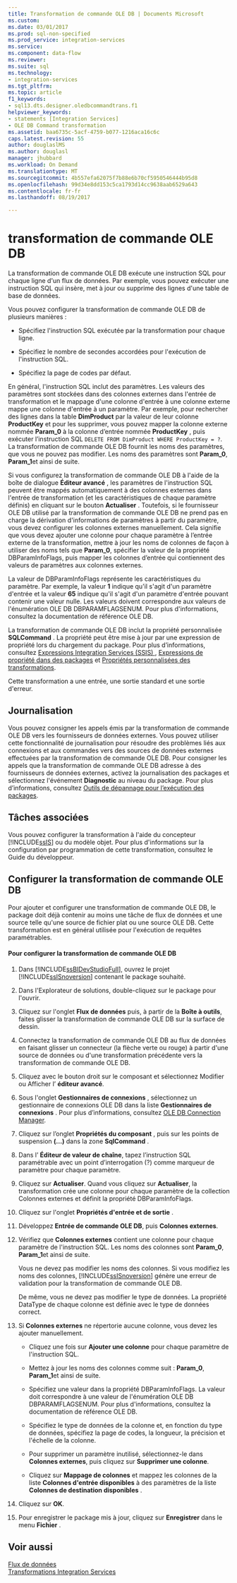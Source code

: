 ```yaml
---
title: Transformation de commande OLE DB | Documents Microsoft
ms.custom: 
ms.date: 03/01/2017
ms.prod: sql-non-specified
ms.prod_service: integration-services
ms.service: 
ms.component: data-flow
ms.reviewer: 
ms.suite: sql
ms.technology:
- integration-services
ms.tgt_pltfrm: 
ms.topic: article
f1_keywords:
- sql13.dts.designer.oledbcommandtrans.f1
helpviewer_keywords:
- statements [Integration Services]
- OLE DB Command transformation
ms.assetid: baa6735c-5acf-4759-b077-1216aca16c6c
caps.latest.revision: 55
author: douglaslMS
ms.author: douglasl
manager: jhubbard
ms.workload: On Demand
ms.translationtype: MT
ms.sourcegitcommit: 4b557efa62075f7b88e6b70cf5950546444b95d8
ms.openlocfilehash: 99d34e8dd153c5ca1793d14cc9638aab6529a643
ms.contentlocale: fr-fr
ms.lasthandoff: 08/19/2017

---
```

# <a name="ole-db-command-transformation"></a>transformation de commande OLE DB
  La transformation de commande OLE DB exécute une instruction SQL pour chaque ligne d'un flux de données. Par exemple, vous pouvez exécuter une instruction SQL qui insère, met à jour ou supprime des lignes d'une table de base de données.  
  
 Vous pouvez configurer la transformation de commande OLE DB de plusieurs manières :  
  
-   Spécifiez l'instruction SQL exécutée par la transformation pour chaque ligne.  
  
-   Spécifiez le nombre de secondes accordées pour l'exécution de l'instruction SQL.  
  
-   Spécifiez la page de codes par défaut.  
  
 En général, l'instruction SQL inclut des paramètres. Les valeurs des paramètres sont stockées dans des colonnes externes dans l'entrée de transformation et le mappage d'une colonne d'entrée à une colonne externe mappe une colonne d'entrée à un paramètre. Par exemple, pour rechercher des lignes dans la table **DimProduct** par la valeur de leur colonne **ProductKey** et pour les supprimer, vous pouvez mapper la colonne externe nommée **Param_0** à la colonne d’entrée nommée **ProductKey** , puis exécuter l’instruction SQL `DELETE FROM DimProduct WHERE ProductKey = ?`. La transformation de commande OLE DB fournit les noms des paramètres, que vous ne pouvez pas modifier. Les noms des paramètres sont **Param_0**, **Param_1**et ainsi de suite.  
  
 Si vous configurez la transformation de commande OLE DB à l'aide de la boîte de dialogue **Éditeur avancé** , les paramètres de l'instruction SQL peuvent être mappés automatiquement à des colonnes externes dans l'entrée de transformation (et les caractéristiques de chaque paramètre définis) en cliquant sur le bouton **Actualiser** . Toutefois, si le fournisseur OLE DB utilisé par la transformation de commande OLE DB ne prend pas en charge la dérivation d'informations de paramètres à partir du paramètre, vous devez configurer les colonnes externes manuellement. Cela signifie que vous devez ajouter une colonne pour chaque paramètre à l’entrée externe de la transformation, mettre à jour les noms de colonnes de façon à utiliser des noms tels que **Param_0**, spécifier la valeur de la propriété DBParamInfoFlags, puis mapper les colonnes d’entrée qui contiennent des valeurs de paramètres aux colonnes externes.  
  
 La valeur de DBParamInfoFlags représente les caractéristiques du paramètre. Par exemple, la valeur **1** indique qu'il s'agit d'un paramètre d'entrée et la valeur **65** indique qu'il s'agit d'un paramètre d'entrée pouvant contenir une valeur nulle. Les valeurs doivent correspondre aux valeurs de l'énumération OLE DB DBPARAMFLAGSENUM. Pour plus d'informations, consultez la documentation de référence OLE DB.  
  
 La transformation de commande OLE DB inclut la propriété personnalisée **SQLCommand** . La propriété peut être mise à jour par une expression de propriété lors du chargement du package. Pour plus d’informations, consultez [Expressions Integration Services &#40;SSIS&#41; ](../../../integration-services/expressions/integration-services-ssis-expressions.md), [Expressions de propriété dans des packages](../../../integration-services/expressions/use-property-expressions-in-packages.md) et [Propriétés personnalisées des transformations](../../../integration-services/data-flow/transformations/transformation-custom-properties.md).  
  
 Cette transformation a une entrée, une sortie standard et une sortie d'erreur.  
  
## <a name="logging"></a>Journalisation  
 Vous pouvez consigner les appels émis par la transformation de commande OLE DB vers les fournisseurs de données externes. Vous pouvez utiliser cette fonctionnalité de journalisation pour résoudre des problèmes liés aux connexions et aux commandes vers des sources de données externes effectuées par la transformation de commande OLE DB. Pour consigner les appels que la transformation de commande OLE DB adresse à des fournisseurs de données externes, activez la journalisation des packages et sélectionnez l'événement **Diagnostic** au niveau du package. Pour plus d’informations, consultez [Outils de dépannage pour l’exécution des packages](../../../integration-services/troubleshooting/troubleshooting-tools-for-package-execution.md).  
  
## <a name="related-tasks"></a>Tâches associées  
 Vous pouvez configurer la transformation à l'aide du concepteur [!INCLUDE[ssIS](../../../includes/ssis-md.md)] ou du modèle objet. Pour plus d'informations sur la configuration par programmation de cette transformation, consultez le Guide du développeur.  
  
## <a name="configure-the-ole-db-command-transformation"></a>Configurer la transformation de commande OLE DB
  Pour ajouter et configurer une transformation de commande OLE DB, le package doit déjà contenir au moins une tâche de flux de données et une source telle qu'une source de fichier plat ou une source OLE DB. Cette transformation est en général utilisée pour l'exécution de requêtes paramétrables.  
  
#### <a name="to-configure-the-ole-db-command-transformation"></a>Pour configurer la transformation de commande OLE DB  
  
1.  Dans [!INCLUDE[ssBIDevStudioFull](../../../includes/ssbidevstudiofull-md.md)], ouvrez le projet [!INCLUDE[ssISnoversion](../../../includes/ssisnoversion-md.md)] contenant le package souhaité.  
  
2.  Dans l'Explorateur de solutions, double-cliquez sur le package pour l'ouvrir.  
  
3.  Cliquez sur l'onglet **Flux de données** puis, à partir de la **Boîte à outils**, faites glisser la transformation de commande OLE DB sur la surface de dessin.  
  
4.  Connectez la transformation de commande OLE DB au flux de données en faisant glisser un connecteur (la flèche verte ou rouge) à partir d'une source de données ou d'une transformation précédente vers la transformation de commande OLE DB.  
  
5.  Cliquez avec le bouton droit sur le composant et sélectionnez Modifier ou Afficher l’ **éditeur avancé**.  
  
6.  Sous l'onglet **Gestionnaires de connexions** , sélectionnez un gestionnaire de connexions OLE DB dans la liste **Gestionnaires de connexions** . Pour plus d’informations, consultez [OLE DB Connection Manager](../../../integration-services/connection-manager/ole-db-connection-manager.md).  
  
7.  Cliquez sur l’onglet **Propriétés du composant** , puis sur les points de suspension **(…)** dans la zone **SqlCommand** .  
  
8.  Dans l’ **Éditeur de valeur de chaîne**, tapez l’instruction SQL paramétrable avec un point d’interrogation (?) comme marqueur de paramètre pour chaque paramètre.  
  
9. Cliquez sur **Actualiser**. Quand vous cliquez sur **Actualiser**, la transformation crée une colonne pour chaque paramètre de la collection Colonnes externes et définit la propriété DBParamInfoFlags.  
  
10. Cliquez sur l'onglet **Propriétés d'entrée et de sortie** .  
  
11. Développez **Entrée de commande OLE DB**, puis **Colonnes externes**.  
  
12. Vérifiez que **Colonnes externes** contient une colonne pour chaque paramètre de l'instruction SQL. Les noms des colonnes sont **Param_0**, **Param_1**et ainsi de suite.  
  
     Vous ne devez pas modifier les noms des colonnes. Si vous modifiez les noms des colonnes, [!INCLUDE[ssISnoversion](../../../includes/ssisnoversion-md.md)] génère une erreur de validation pour la transformation de commande OLE DB.  
  
     De même, vous ne devez pas modifier le type de données. La propriété DataType de chaque colonne est définie avec le type de données correct.  
  
13. Si **Colonnes externes** ne répertorie aucune colonne, vous devez les ajouter manuellement.  
  
    -   Cliquez une fois sur **Ajouter une colonne** pour chaque paramètre de l'instruction SQL.  
  
    -   Mettez à jour les noms des colonnes comme suit : **Param_0**, **Param_1**et ainsi de suite.  
  
    -   Spécifiez une valeur dans la propriété DBParamInfoFlags. La valeur doit correspondre à une valeur de l'énumération OLE DB DBPARAMFLAGSENUM. Pour plus d'informations, consultez la documentation de référence OLE DB.  
  
    -   Spécifiez le type de données de la colonne et, en fonction du type de données, spécifiez la page de codes, la longueur, la précision et l'échelle de la colonne.  
  
    -   Pour supprimer un paramètre inutilisé, sélectionnez-le dans **Colonnes externes**, puis cliquez sur **Supprimer une colonne**.  
  
    -   Cliquez sur **Mappage de colonnes** et mappez les colonnes de la liste **Colonnes d'entrée disponibles** à des paramètres de la liste **Colonnes de destination disponibles** .  
  
14. Cliquez sur **OK**.  
  
15. Pour enregistrer le package mis à jour, cliquez sur **Enregistrer** dans le menu **Fichier** .  
  
## <a name="see-also"></a>Voir aussi  
 [Flux de données](../../../integration-services/data-flow/data-flow.md)   
 [Transformations Integration Services](../../../integration-services/data-flow/transformations/integration-services-transformations.md)  
  
  

